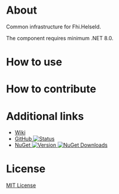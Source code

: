 # About
Common infrastructure for Fhi.HelseId.

The component requires minimum .NET 8.0.

# How to use

# How to contribute

# Additional links
* [Wiki](https://github.com/folkehelseinstituttet/fhi.helseid/wiki)
* [GitHub ![Status](https://github.com/FHIDev/fhi.helseid/actions/workflows/Fhi.HelseId.Nuget.yml/badge.svg)](https://github.com/FHIDev/fhi.helseid)
* [NuGet ![Version](https://img.shields.io/nuget/v/Fhi.HelseId.Common) ![NuGet Downloads](https://img.shields.io/nuget/dt/Fhi.HelseId.Common.svg)](https://www.nuget.org/packages/Fhi.HelseId.Common)
 
# License
[MIT License](https://licenses.nuget.org/MIT)